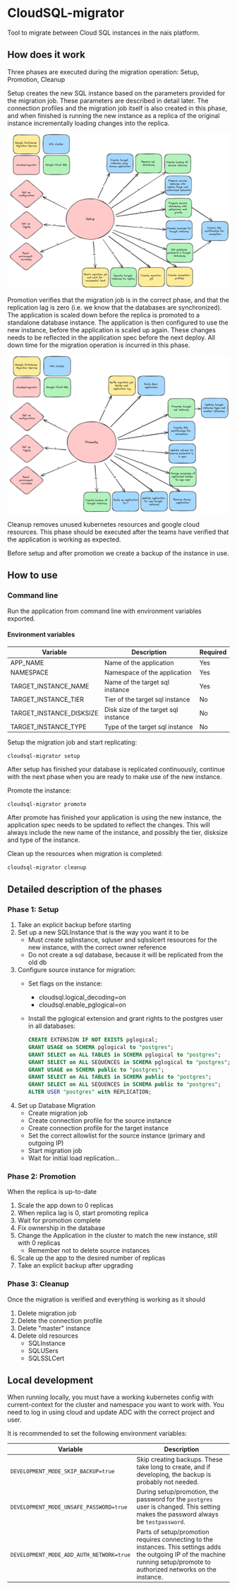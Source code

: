 CloudSQL-migrator
=================

Tool to migrate between Cloud SQL instances in the nais platform.

## How does it work

Three phases are executed during the migration operation: Setup, Promotion, Cleanup

Setup creates the new SQL instance based on the parameters provided for the migration job. These parameters are described in detail later.
The connection profiles and the migration job itself is also created in this phase, and when finished is running the new instance as a replica of
the original instance incrementally loading changes into the replica.

![setup phase](img/cloudsql-migrator-setup.png "Setup phase")

Promotion verifies that the migration job is in the correct phase, and that the replication lag is zero (i.e. we know that the databases are synchronized). 
The application is scaled down before the replica is promoted to a standalone database instance. The application is then configured to use the new instance, 
before the application is scaled up again. These changes needs to be reflected in the application spec before the next deploy.
All down time for the migration operation is incurred in this phase.

![promote phase](img/cloudsql-migrator-promote.png "Promote phase")

Cleanup removes unused kubernetes resources and google cloud resources. This phase should be executed after the teams have verified that the application
is working as expected.

Before setup and after promotion we create a backup of the instance in use.


## How to use

### Command line

Run the application from command line with environment variables exported. 

#### Environment variables
| Variable                 | Description                          | Required |
|--------------------------|--------------------------------------|----------|
| APP_NAME                 | Name of the application              | Yes      |
| NAMESPACE                | Namespace of the application         | Yes      |
| TARGET_INSTANCE_NAME     | Name of the target sql instance      | Yes      |
| TARGET_INSTANCE_TIER     | Tier of the target sql instance      | No       |
| TARGET_INSTANCE_DISKSIZE | Disk size of the target sql instance | No       |
| TARGET_INSTANCE_TYPE     | Type of the target sql instance      | No       |

Setup the migration job and start replicating:
```shell
cloudsql-migrator setup 
```
After setup has finished your database is replicated continuously, continue with the next phase when 
you are ready to make use of the new instance.

Promote the instance:
```shell
cloudsql-migrator promote
```
After promote has finished your application is using the new instance, the application spec needs to be updated to reflect the changes.
This will always include the new name of the instance, and possibly the tier, disksize and type of the instance.


Clean up the resources when migration is completed:
```shell
cloudsql-migrator cleanup
```

## Detailed description of the phases

### Phase 1: Setup

1. Take an explicit backup before starting
2. Set up a new SQLInstance that is the way you want it to be
   - Must create sqlinstance, sqluser and sqlsslcert resources for the new instance, with the correct owner reference
   - Do not create a sql database, because it will be replicated from the old db
3. Configure source instance for migration:
   - Set flags on the instance:
     - cloudsql.logical_decoding=on
     - cloudsql.enable_pglogical=on
   - Install the pglogical extension and grant rights to the postgres user in all databases:
    
     ```sql
     CREATE EXTENSION IF NOT EXISTS pglogical;
     GRANT USAGE on SCHEMA pglogical to "postgres";
     GRANT SELECT on ALL TABLES in SCHEMA pglogical to "postgres";
     GRANT SELECT on ALL SEQUENCES in SCHEMA pglogical to "postgres";
     GRANT USAGE on SCHEMA public to "postgres";
     GRANT SELECT on ALL TABLES in SCHEMA public to "postgres";
     GRANT SELECT on ALL SEQUENCES in SCHEMA public to "postgres";
     ALTER USER "postgres" with REPLICATION;
     ```
4. Set up Database Migration
   - Create migration job
   - Create connection profile for the source instance
   - Create connection profile for the target instance
   - Set the correct allowlist for the source instance (primary and outgoing IP)
   - Start migration job
   - Wait for initial load replication...

### Phase 2: Promotion

When the replica is up-to-date

1. Scale the app down to 0 replicas
2. When replica lag is 0, start promoting replica
3. Wait for promotion complete
4. Fix ownership in the database
5. Change the Application in the cluster to match the new instance, still with 0 replicas
   - Remember not to delete source instances
6. Scale up the app to the desired number of replicas
7. Take an explicit backup after upgrading

### Phase 3: Cleanup

Once the migration is verified and everything is working as it should

1. Delete migration job
2. Delete the connection profile
3. Delete "master" instance
4. Delete old resources
   - SQLInstance
   - SQLUSers
   - SQLSSLCert

## Local development

When running locally, you must have a working kubernetes config with current-context for the cluster and namespace you want to work with.
You need to log in using cloud and update ADC with the correct project and user.

It is recommended to set the following environment variables:

| Variable                                 | Description                                                                                                                                                                    |
|------------------------------------------|--------------------------------------------------------------------------------------------------------------------------------------------------------------------------------|
| `DEVELOPMENT_MODE_SKIP_BACKUP=true`      | Skip creating backups. These take long to create, and if developing, the backup is probably not needed.                                                                        |
| `DEVELOPMENT_MODE_UNSAFE_PASSWORD=true`  | During setup/promotion, the password for the `postgres` user is changed. This setting makes the password always be `testpassword`.                                             |
| `DEVELOPMENT_MODE_ADD_AUTH_NETWORK=true` | Parts of setup/promotion requires connecting to the instances. This settings adds the outgoing IP of the machine running setup/promote to authorized networks on the instance. |
